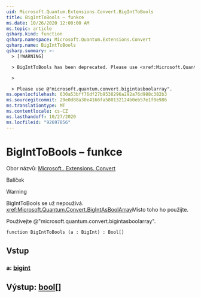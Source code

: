 ```yaml
---
uid: Microsoft.Quantum.Extensions.Convert.BigIntToBools
title: BigIntToBools – funkce
ms.date: 10/26/2020 12:00:00 AM
ms.topic: article
qsharp.kind: function
qsharp.namespace: Microsoft.Quantum.Extensions.Convert
qsharp.name: BigIntToBools
qsharp.summary: >-
  > [!WARNING]

  > BigIntToBools has been deprecated. Please use <xref:Microsoft.Quantum.Convert.BigIntAsBoolArray> instead.

  >

  > Please use @"microsoft.quantum.convert.bigintasboolarray".
ms.openlocfilehash: 630a53bff76df27b9538296a292a76d988c382b3
ms.sourcegitcommit: 29e0d88a30e4166fa580132124b0eb57e1f0e986
ms.translationtype: MT
ms.contentlocale: cs-CZ
ms.lasthandoff: 10/27/2020
ms.locfileid: "92697856"
---
```

# <a name="biginttobools-function"></a>BigIntToBools – funkce

Obor názvů: [Microsoft.. Extensions. Convert](xref:Microsoft.Quantum.Extensions.Convert)

Balíček [](https://nuget.org/packages/)


> [!WARNING]
> BigIntToBools se už nepoužívá. <xref:Microsoft.Quantum.Convert.BigIntAsBoolArray>Místo toho ho použijte.
>
> Používejte @"microsoft.quantum.convert.bigintasboolarray".



```qsharp
function BigIntToBools (a : BigInt) : Bool[]
```


## <a name="input"></a>Vstup

### <a name="a--bigint"></a>a: [bigint](xref:microsoft.quantum.lang-ref.bigint)





## <a name="output--bool"></a>Výstup: [bool](xref:microsoft.quantum.lang-ref.bool)[]

